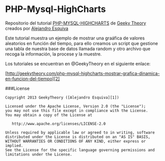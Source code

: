 PHP-Mysql-HighCharts
====================

Repositorio del tutorial [PHP-MYSQL-HIGHCHARTS][2] de [Geeky Theory][3] creados por [Alejandro Esquiva][1]

Este tutorial muestra un ejemplo de mostrar una graáfica de valores aleatorios en función del tiempo, para ello creamos un script que gestione una tabla de nuestra base de datos llamada random y otro archivo que recoga la información, la procese y la muestre.

Los tutoriales se encuentran en @GeekyTheory en el siguiente enlace:

[http://geekytheory.com/php-mysql-highcharts-mostrar-grafica-dinamica-en-funcion-del-tiempo][2]

###License

    Copyright 2013 GeekyTheory ([Alejandro Esquiva][1])

    Licensed under the Apache License, Version 2.0 (the "License");
    you may not use this file except in compliance with the License.
    You may obtain a copy of the License at

       http://www.apache.org/licenses/LICENSE-2.0

    Unless required by applicable law or agreed to in writing, software
    distributed under the License is distributed on an "AS IS" BASIS,
    WITHOUT WARRANTIES OR CONDITIONS OF ANY KIND, either express or implied.
    See the License for the specific language governing permissions and
    limitations under the License.
	


[1]: https://github.com/alejandroesquiva
[2]: http://geekytheory.com/php-mysql-highcharts-mostrar-grafica-dinamica-en-funcion-del-tiempo/
[3]: http://geekytheory.com/

